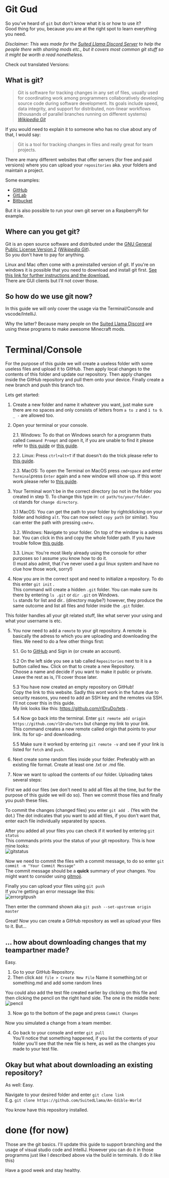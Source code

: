 # Git Gud

So you've heard of `git` but don't know what it is or how to use it?\
Good thing for you, because you are at the right spot to learn everything you need.

_Disclaimer: This was made for the [Suited Llama Discord Server](https://discord.gg/fgbkwpg9Nw) to help the people there with sharing mods etc.,
    but it covers most common git stuff so it might be worth a read nonetheless._

Check out translated Versions:


## What is git?

>  Git is software for tracking changes in any set of files, usually used for coordinating work among programmers collaboratively developing source code during software development. Its goals include speed, data integrity, and support for distributed, non-linear workflows (thousands of parallel branches running on different systems)\
 <cite>[Wikipedia Git][1]</cite>

If you would need to explain it to someone who has no clue about any of that, I would say:
> Git is a tool for tracking changes in files and really great for team projects.

There are many different websites that offer servers (for free and paid versions) 
    where you can upload your `repositories` aka. your folders and maintain a project.

Some examples:
- [GitHub](https://github.com)
- [GitLab](https://about.gitlab.com)
- [Bitbucket](https://bitbucket.org/product)

But it is also possible to run your own git server on a RaspberryPi for example.

## Where can you get git?
Git is an open source software and distributed under the [GNU General Public License Version 2](https://en.wikipedia.org/wiki/GNU_General_Public_License#Version_2) <cite>([Wikipedia Git][1]</cite>).\
So you don't have to pay for anything.

Linux and Mac often come with a preinstalled version of git. If you're on windows it is possible that you need to download and install git first.
    [See this link for further instructions and the download.](https://git-scm.com/download/win)\
There are GUI clients but I'll not cover those.

## So how do we use git now?

In this guide we will only cover the usage via the Terminal/Console and vscode/IntelliJ.

Why the latter? Because many people on the [Suited Llama Discord](https://discord.gg/fgbkwpg9Nw) are using these programs to make awesome Minecraft mods.

# Terminal/Console

For the purpose of this guide we will create a useless folder with some useless files and upload it to GitHub.
    Then apply local changes to the contents of this folder and update our repository.
    Then apply changes inside the GitHub repository and pull them onto your device.
    Finally create a new branch and push this branch too.

Lets get started:

1. Create a new folder and name it whatever you want, just make sure there are no spaces
and only consists of letters from `a to z` and `1 to 9`. `_ -` are allowed too.

2. Open your terminal or your console.
    
    2.1. Windows: To do that on Windows search for a programm thats called `Command Prompt` and open it,
    if you are unable to find it please refer to [this guide](https://www.howtogeek.com/235101/10-ways-to-open-the-command-prompt-in-windows-10/) or [this guide](https://towardsdatascience.com/a-quick-guide-to-using-command-line-terminal-96815b97b955).
    
    2.2. Linux: Press `ctrl+alt+T` if that doesn't do the trick please refer to [this guide](https://towardsdatascience.com/a-quick-guide-to-using-command-line-terminal-96815b97b955).

    2.3. MacOS: To open the Terminal on MacOS press `cmd+space` and enter `Terminal`press `Enter` again and a new window will show up.
    If this wont work please refer to [this guide](https://towardsdatascience.com/a-quick-guide-to-using-command-line-terminal-96815b97b955).

3. Your Terminal won't be in the correct directory (so not in the folder you created in step 1).
To change this type in: `cd path/to/your/folder`.\
`cd` stands for `change directory`. 

    3.1 MacOS: You can get the path to your folder by rightcklicking on your folder and holding `alt`.
    You can now select `copy path` (or similar). You can enter the path with pressing `cmd+v`.

    3.2. Windows: Navigate to your folder. On top of the window is a adress bar. You can click in this and copy the whole folder path.
    If you have trouble follow [this guide](https://www.sony.com/electronics/support/articles/00015251).

    3.3. Linux: You're most likely already using the console for other purposes so I assume you know how to do it.\
    (I must also admit, that I've never used a gui linux system and have no clue how those work, sorry!)

4. Now you are in the correct spot and need to initialize a repository. To do this enter `git init` .\
This command will create a hidden `.git` folder. You can make sure its there by entering `ls .git` or `dir .git` on Windows.\
`ls` stands for list and dir.. (directory maybe?) however, they produce the same outcome and list all files and folder inside the `.git` folder.

This folder handles all your git related stuff, like what server your using and what your username is etc.

5. You now need to add a `remote` to your git repository. 
A remote is basically the adress to which you are uploading and downloading the files.
We need to do a few other things first:

    5.1. Go to [GitHub](https://github.com) and Sign in (or create an account).

    5.2 On the left side you see a tab called `Repositories` next to it is a button called `New`.
    Click on that to create a new Repository.\
    Choose a name and decide if you want to make it public or private.\
    Leave the rest as is, I'll cover those later.

    5.3 You have now created an empty repository on GitHub!\
    Copy the link to this website. Sadly this wont work in the future due to security reasons, you need to add an SSH key
    and the remotes via SSH. I'll not cover this in this guide.\
    My link looks like this: https://github.com/rlDruDo/tets .

    5.4 Now go back into the terminal. Enter `git remote add origin https://github.com/rlDruDo/tets` but change my link to your link.\
    This command creates a new remote called origin that points to your link. Its for up- and downloading.

    5.5 Make sure it worked by entering `git remote -v` and see if your link is listed for `fetch` and `push`.

6. Next create some random files inside your folder.
Preferably with an existing file format.
Create at least one .txt or .md file.

7. Now we want to upload the contents of our folder.
Uploading takes several steps:

First we add our files (we don't need to add all files all the time, but for the purpose of this guide we will do so).
Then we commit those files and
finally you push these files.

To commit the changes (changed files) you enter `git add .` (Yes with the dot.) 
The dot indicates that you want to add all files, if you don't want that, enter each file individually separated by spaces.

After you added all your files you can check if it worked by entering `git status`\
This commands prints your the status of your git repository.
This is how mine looks:\
![gitstatus](screens/gitstatus.png)

Now we need to commit the files with a commit message, to do so enter `git commit -m "Your Commit Message"`\
The commit message should be a **quick** summary of your changes.
You might want to consider using [gitmoji](https://gitmoji.dev).

Finally you can upload your files using `git push`\
If you're getting an error message like this:\
![errorgitpush](screens/error_gitpush.png)

Then enter the command shown aka `git push --set-upstream origin master`

Great! Now you can create a GitHub repository as well as upload your files to it. But...

## ... how about downloading changes that my teampartner made?

Easy.

1. Go to your GitHub Repository.
2. Then click `Add file > Create New File`
Name it something.txt or something.md and add some random lines

You could also add the test file created earlier by clicking on this file and then clicking the pencil on the right hand side. The one in the middle here:\
![pencil](screens/pencil.png)

3. Now go to the bottom of the page and press `Commit Changes`

Now you simulated a change from a team member. 

4. Go back to your console and enter `git pull`\
You'll notice that something happened, if you list the contents of your folder you'll see that the new file is here,
as well as the changes you made to your test file.


## Okay but what about downloading an existing repository?

As well: Easy.

Navigate to your desired folder and enter `git clone link`\
E.g. `git clone https://github.com/SuitedLlama/An-Edible-World`

You know have this repository installed.

# done (for now)

Those are the git basics. 
I'll update this guide to support branching and the usage of visual studio code and IntelliJ.
However you can do it in those programms just like I described above via the build in terminals.
(I do it like this)


Have a good week and stay healthy.


<!-- ## Sources -->
[1]: https://en.wikipedia.org/wiki/Git